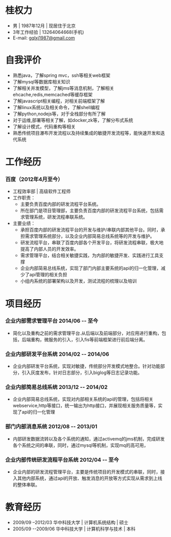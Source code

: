 # 桂权力
- 男 | 1987年12月 | 现居住于北京
- 3年工作经验 | 13264064668(手机)
- E-mail: gqlxj1987@gmail.com

# 自我评价

- 熟悉java，了解spring mvc，ssh等相关web框架
- 了解mysql等数据库相关知识
- 了解相关并发模型，了解jms等消息机制，了解相关ehcache,redis,memcached等缓存框架
- 了解javascript相关编程，对相关前端框架了解
- 了解linux系统以及相关命令，了解shell编程
- 了解python,nodejs等，对于全栈部分有所了解
- 对于运维,部署等相关了解，如docker,zk等，了解分布式系统
- 了解设计模式，代码重构等相关
- 熟悉传统项目瀑布开发流程以及持续集成的敏捷开发流程等，能快速开发和迭代系统

# 工作经历

### 百度（2012年4月至今）
- 工程效率部 | 高级软件工程师
- 工作职责：
    - 主要负责百度内部的研发流程平台系统。     
    - 所在部门是项目管理部，主要负责百度内部的研发流程平台系统，包括需求管理系统，研发流程串联系统。
- 主要业绩：
    - 承担百度内部的研发流程平台的开发与维护/串联内部其他平台。同时，承担需求管理系统部分，以及企业内部简易总线系统等的开发与维护。
    - 研发流程平台，串联了百度内部各个开发平台，将研发流程串联，极大地提高了内部人员的开发效率。
    - 需求管理平台，结合相关敏捷实践，为内部的敏捷开发、实践进行工具支撑
    - 企业内部简易总线系统，实现了部门内部主要系统的api的归一化管理，减少了api管理的相关负担
    - 小组内系统的部署架构以及开发，测试流程的梳理以及培训


# 项目经历

### 企业内部需求管理平台 2014/06 -- 至今
- 简化以及重构之前的需求管理平台.从后端以及前端部分，对应用进行重构，包括，后端重构，微服务的引入，引入fis等前端框架进行前后端分离。

### 企业内部研发平台系统 2014/02 -- 2014/06
- 企业内部研发平台系统，实现对敏捷，传统部分开发模式地整合。针对功能部分，引入灰度发布，针对日志部分，引入biglog等日志记录功能。

### 企业内部简易总线系统 2013/12 -- 2014/02
- 企业内部简易总线系统，实现对内部相关系统的api的管理，包括将相关webservice,http等接口，统一输出为http接口，并展现相关服务质量等，实现了api的归一化管理

### 部门内部消息系统  2012/08 -- 2013/01
- 内部研发数据流转以及各个系统的通知，通过activemq的jms机制，完成研发各个系统之间的串联，同时，通过mysql等机制，实现mq的高可用，

### 企业内部传统研发流程平台系统  2012/04 -- 至今
- 企业内部的研发流程管理平台，主要是传统项目的开发模式的串联，同时，接入其他内部系统，通过api的开放、触发消息的开放等方式实现从需求到上线的整体串联。


# 教育经历
- 2009/09 –2012/03  华中科技大学 | 计算机系统结构 | 硕士
- 2005/09 --2009/06  华中科技大学 | 计算机科学与技术 | 本科
